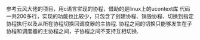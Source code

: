 参考云风大佬的项目，用c语言实现的协程，借助的是linux上的ucontext库
代码一共200多行，实现的功能也比较少，只包含了创建协程、销毁协程、切换到指定协程执行以及从所在协程切换回调度器的主协程.
协程之间的切换只能够发生在子协程和调度器的主协程之间，子协程之间不支持互相切换.

